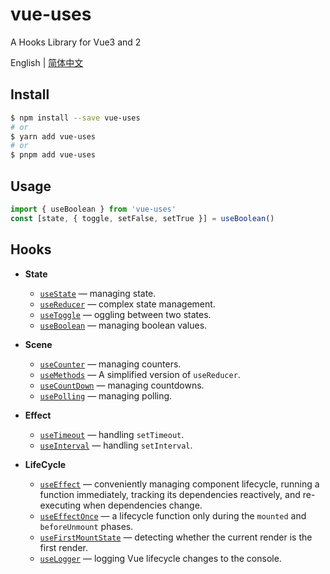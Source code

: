 # vue-uses

A Hooks Library for Vue3 and 2

English | [简体中文](./README.zh-CN.md)

## Install

```bash
$ npm install --save vue-uses
# or
$ yarn add vue-uses
# or
$ pnpm add vue-uses
```

## Usage

```ts
import { useBoolean } from 'vue-uses'
const [state, { toggle, setFalse, setTrue }] = useBoolean()
```

## Hooks

- **State**

  - [`useState`](./src/hooks/useState/index.md) &mdash; managing state.
  - [`useReducer`](./src/hooks/useReducer/index.md) &mdash; complex state management.
  - [`useToggle`](./src/hooks/useToggle/index.md) &mdash; oggling between two states.
  - [`useBoolean`](./src/hooks/useBoolean/index.md) &mdash; managing boolean values.

- **Scene**

  - [`useCounter`](./src/hooks/useCounter/index.md) &mdash; managing counters.
  - [`useMethods`](./src/hooks/useMethods/index.md) &mdash;  A simplified version of `useReducer`.
  - [`useCountDown`](./src/hooks/useCountDown/index.md) &mdash; managing countdowns.
  - [`usePolling`](./src/hooks/usePolling/index.md) &mdash; managing polling.

- **Effect**

  - [`useTimeout`](./src/hooks/useTimeout/index.md) &mdash; handling `setTimeout`.
  - [`useInterval`](./src/hooks/useInterval/index.md) &mdash; handling `setInterval`.

- **LifeCycle**

  - [`useEffect`](./src/hooks/useEffect/index.md) &mdash; conveniently managing component lifecycle, running a function immediately, tracking its dependencies reactively, and re-executing when dependencies change.
  - [`useEffectOnce`](./src/hooks/useEffectOnce/index.md) &mdash; a lifecycle function only during the `mounted` and `beforeUnmount` phases.
  - [`useFirstMountState`](./src/hooks/useFirstMountState/index.md) &mdash; detecting whether the current render is the first render.
  - [`useLogger`](./src/hooks/useLogger/index.md) &mdash; logging Vue lifecycle changes to the console.